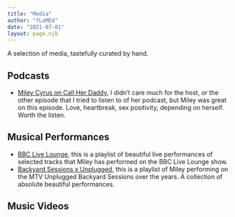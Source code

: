 ```yaml
---
title: "Media"
author: "fLaMEd"
date: "2021-07-01"
layout: page.njk
---
```


A selection of media, tastefully curated by hand.

## Podcasts
* [Miley Cyrus on Call Her Daddy](https://open.spotify.com/episode/4aqiLMvHH3ciDLinkwmxTk), I didn’t care much for the host, or the other episode that I tried to listen to of her podcast, but Miley was great on this episode. Love, heartbreak, sex positivity, depending on herself. Worth the listen.

## Musical Performances
* [BBC Live Lounge](https://www.youtube.com/watch?v=AxZl2cFvjRs&list=PLri1SD7nMWCFOvKg1oNNMfhb_9orgBwvb&ltclid=96a74ac4-662a-4fec-bf9d-325514595fc3), this is a playlist of beautiful live performances of selected tracks that Miley has performed on the BBC Live Lounge show.
* [Backyard Sessions x Unplugged](https://www.youtube.com/watch?v=Zn2wkAZDWs8&list=PLri1SD7nMWCFP-3GV1c3a7_zuk_-1pI1q&index=1&ltclid=9d6d9c2d-3905-478e-90d9-bf050ee7f4c5), this is a playlist of Miley performing on the MTV Unplugged Backyard Sessions over the years. A collection of absolute beautiful performances. 

## Music Videos